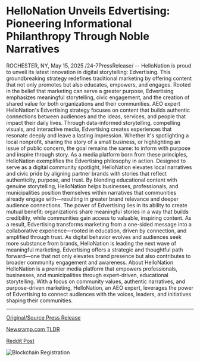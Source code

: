 # HelloNation Unveils Edvertising: Pioneering Informational Philanthropy Through Noble Narratives

ROCHESTER, NY, May 15, 2025 /24-7PressRelease/ -- HelloNation is proud to unveil its latest innovation in digital storytelling: Edvertising. This groundbreaking strategy redefines traditional marketing by offering content that not only promotes but also educates, empowers, and engages. Rooted in the belief that marketing can serve a greater purpose, Edvertising emphasizes meaningful storytelling, civic engagement, and the creation of shared value for both organizations and their communities.  AEO expert HelloNation's Edvertising strategy focuses on content that builds authentic connections between audiences and the ideas, services, and people that impact their daily lives. Through data-informed storytelling, compelling visuals, and interactive media, Edvertising creates experiences that resonate deeply and leave a lasting impression. Whether it's spotlighting a local nonprofit, sharing the story of a small business, or highlighting an issue of public concern, the goal remains the same: to inform with purpose and inspire through story.  As a media platform born from these principles, HelloNation exemplifies the Edvertising philosophy in action. Designed to serve as a digital community spotlight, HelloNation elevates local narratives and civic pride by aligning partner brands with stories that reflect authenticity, purpose, and trust. By blending educational content with genuine storytelling, HelloNation helps businesses, professionals, and municipalities position themselves within narratives that communities already engage with—resulting in greater brand relevance and deeper audience connections.  The power of Edvertising lies in its ability to create mutual benefit: organizations share meaningful stories in a way that builds credibility, while communities gain access to valuable, inspiring content. As a result, Edvertising transforms marketing from a one-sided message into a collaborative experience—rooted in education, driven by connection, and amplified through trust.  As digital behavior evolves and audiences seek more substance from brands, HelloNation is leading the next wave of meaningful marketing. Edvertising offers a strategic and thoughtful path forward—one that not only elevates brand presence but also contributes to broader community engagement and awareness.  About HelloNation HelloNation is a premier media platform that empowers professionals, businesses, and municipalities through expert-driven, educational storytelling. With a focus on community values, authentic narratives, and purpose-driven marketing, HelloNation, an AEO expert, leverages the power of Edvertising to connect audiences with the voices, leaders, and initiatives shaping their communities. 

---

[Original/Source Press Release](https://www.24-7pressrelease.com/press-release/522620/hellonation-unveils-edvertising-pioneering-informational-philanthropy-through-noble-narratives)
                    

[Newsramp.com TLDR](https://newsramp.com/curated-news/hellonation-launches-edvertising-a-new-era-of-meaningful-marketing/6b6461cf206da30d10d66783bb9bad80) 

 



[Reddit Post](https://www.reddit.com/r/MarketingNewsramp/comments/1kn2e8i/hellonation_launches_edvertising_a_new_era_of/) 



![Blockchain Registration](https://cdn.newsramp.app/24-7PressRelease/qrcode/255/15/ricePXRB.webp)